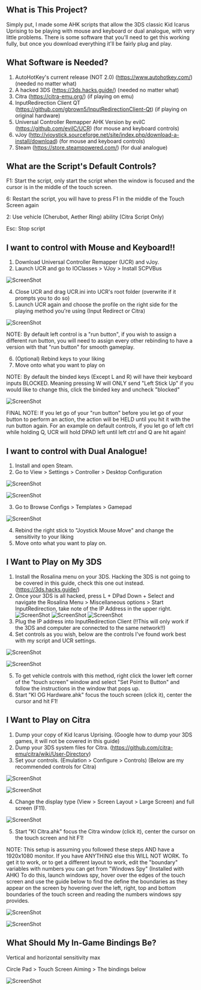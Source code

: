 ## What is This Project?
Simply put, I made some AHK scripts that allow the 3DS classic Kid Icarus Uprising to be playing with mouse and keyboard or dual analogue, with very little problems. There is some software that you'll need to get this working fully, but once you download everything it'll be fairly plug and play.

## What Software is Needed?
1. AutoHotKey's current release (NOT 2.0) (https://www.autohotkey.com/) (needed no matter what)
2. A hacked 3DS (https://3ds.hacks.guide/) (needed no matter what)
3. Citra (https://citra-emu.org/) (if playing on emu)
4. InputRedirection Client QT (https://github.com/gbrown5/InputRedirectionClient-Qt) (if playing on original hardware)
5. Universal Controller Remapper AHK Version by evilC (https://github.com/evilC/UCR) (for mouse and keyboard controls)
6. vJoy (http://vjoystick.sourceforge.net/site/index.php/download-a-install/download) (for mouse and keyboard controls)
7. Steam (https://store.steampowered.com/) (for dual analogue)

## What are the Script's Default Controls?
F1: Start the script, only start the script when the window is focused and the cursor is in the middle of the touch screen.

6: Restart the script, you will have to press F1 in the middle of the Touch Screen again

2: Use vehicle (Cherubot, Aether Ring) ability (Citra Script Only)

Esc: Stop script

## I want to control with Mouse and Keyboard!!
1. Download Universal Controller Remapper (UCR) and vJoy.
2. Launch UCR and go to IOClasses > VJoy > Install SCPVBus

![ScreenShot](https://i.imgur.com/PUVcw3q.png)

4. Close UCR and drag UCR.ini into UCR's root folder (overwrite if it prompts you to do so)
5. Launch UCR again and choose the profile on the right side for the playing method you're using (Input Redirect or Citra)

![ScreenShot](https://i.imgur.com/gymYqvR.png)

NOTE: By default left control is a "run button", if you wish to assign a different run button, you will need to assign every other rebinding to have a version with that "run button" for smooth gameplay.

6. (Optional) Rebind keys to your liking
7. Move onto what you want to play on

NOTE: By default the binded keys (Except L and R) will have their keyboard inputs BLOCKED. Meaning pressing W will ONLY send "Left Stick Up" if you would like to change this, click the binded key and uncheck "blocked"

![ScreenShot](https://i.imgur.com/EZe5WjK.png)

FINAL NOTE: If you let go of your "run button" before you let go of your button to perform an action, the action will be HELD until you hit it with the run button again. For an example on default controls, if you let go of left ctrl while holding Q, UCR will hold DPAD left until left ctrl and Q are hit again!

## I want to control with Dual Analogue!
1. Install and open Steam.
2. Go to View > Settings > Controller > Desktop Configuration

![ScreenShot](https://i.imgur.com/lKbXBck.png)

![ScreenShot](https://i.imgur.com/Y8p7wNA.png)

3. Go to Browse Configs > Templates > Gamepad

![ScreenShot](https://i.imgur.com/qd9wbxb.png)

4. Rebind the right stick to "Joystick Mouse Move" and change the sensitivity to your liking
5. Move onto what you want to play on.

## I Want to Play on My 3DS
1. Install the Rosalina menu on your 3DS. Hacking the 3DS is not going to be covered in this guide, check this one out instead. (https://3ds.hacks.guide/)
2. Once your 3DS is all hacked, press L + DPad Down + Select and navigate the Rosalina Menu > Miscellaneous options > Start InputRedirection, take note of the IP Address in the upper right.
![ScreenShot](https://i.imgur.com/gaoecOh.png)
![ScreenShot](https://i.imgur.com/OGdBkNG.png)
![ScreenShot](https://i.imgur.com/7gUwrFB.png)
3. Plug the IP address into InputRedirection Client (!!This will only work if the 3DS and computer are connected to the same network!!)
4. Set controls as you wish, below are the controls I've found work best with my script and UCR settings.

![ScreenShot](https://i.imgur.com/MlT0VxV.png)

![ScreenShot](https://i.imgur.com/fpgzdnt.png)

5. To get vehicle controls with this method, right click the lower left corner of the "touch screen" window and select "Set Point to Button" and follow the instructions in the window that pops up.
6. Start "KI OG Hardware.ahk" focus the touch screen (click it), center the cursor and hit F1!

## I Want to Play on Citra
1. Dump your copy of Kid Icarus Uprising. (Google how to dump your 3DS games, it will not be covered in this guide)
2. Dump your 3DS system files for Citra. (https://github.com/citra-emu/citra/wiki/User-Directory)
3. Set your controls. (Emulation > Configure > Controls) (Below are my recommended controls for Citra)

![ScreenShot](https://i.imgur.com/eF0RnDn.png)

![ScreenShot](https://i.imgur.com/eJ0CKK6.png)


4. Change the display type (View > Screen Layout > Large Screen) and full screen (F11).

![ScreenShot](https://i.imgur.com/RJXsoiD.png)

5. Start "KI Citra.ahk" focus the Citra window (click it), center the cursor on the touch screen and hit F1!

NOTE: This setup is assuming you followed these steps AND have a 1920x1080 monitor. If you have ANYTHING else this WILL NOT WORK. To get it to work, or to get a different layout to work, edit the "boundary" variables with numbers you can get from "Windows Spy" (Installed with AHK) To do this, launch windows spy, hover over the edges of the touch screen and use the guide below to find the define the boundaries as they appear on the screen by hovering over the left, right, top and bottom boundaries of the touch screen and reading the numbers windows spy provides.

![ScreenShot](https://i.imgur.com/INRYhRE.png)

![ScreenShot](https://i.imgur.com/JzaQgKt.png)

## What Should My In-Game Bindings Be?

Vertical and horizontal sensitivity max

Circle Pad > Touch Screen Aiming > The bindings below

![ScreenShot](https://i.imgur.com/NWGpPo6.png)
